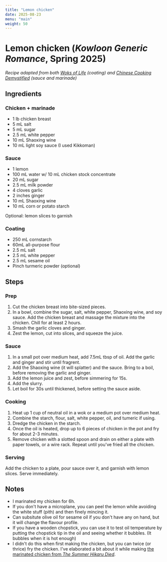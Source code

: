 ```yaml
---
title: "Lemon chicken"
date: 2025-08-23
menu: "main"
weight: 50
---
```



# Lemon chicken (*Kowloon Generic Romance*, Spring 2025)
 
*Recipe adapted from both [Woks of Life](https://thewoksoflife.com/chinese-lemon-chicken/) (coating) and [Chinese Cooking Demystified](https://old.reddit.com/r/Cooking/comments/as9g4u/recipe_lemon_chicken_the_original_cantonese_style/) (sauce and marinade)*

## Ingredients

### Chicken + marinade
* 1 lb chicken breast
* 5 mL salt
* 5 mL sugar
* 2.5 mL white pepper
* 10 mL Shaoxing wine
* 10 mL light soy sauce (I used Kikkoman)

### Sauce
* 1 lemon
* 100 mL water w/ 10 mL chicken stock concentrate
* 20 mL sugar
* 2.5 mL milk powder
* 4 cloves garlic
* 2 inches ginger
* 10 mL Shaoxing wine
* 10 mL corn or potato starch

Optional: lemon slices to garnish

### Coating

* 250 mL cornstarch
* 60mL all-purpose flour
* 2.5 mL salt
* 2.5 mL white pepper
* 2.5 mL sesame oil
* Pinch turmeric powder (optional)

## Steps

### Prep
1. Cut the chicken breast into bite-sized pieces.
2. In a bowl, combine the sugar, salt, white pepper, Shaoxing wine, and soy sauce. Add the chicken breast and massage the mixture into the chicken. Chill for at least 2 hours.
3. Smash the garlic cloves and ginger.
4. Zest the lemon, cut into slices, and squeeze the juice.

### Sauce
1. In a small pot over medium heat, add 7.5mL tbsp of oil. Add the garlic and ginger and stir until fragrent. 
2. Add the Shaoxing wine (it will splatter) and the sauce. Bring to a boil, before removing the garlic and ginger.
3. Add the lemon juice and zest, before simmering for 15s. 
4. Add the slurry.
5. Let boil for 30s until thickened, before setting the sauce aside.

### Cooking
1. Heat up 1 cup of neutral oil in a wok or a medium pot over medium heat.
2. Combine the starch, flour, salt, white pepper, oil, and tumeric if using.
3. Dredge the chicken in the starch.
4. Once the oil is heated, drop up to 6 pieces of chicken in the pot and fry for about 2-3 minutes.
5. Remove chicken with a slotted spoon and drain on either a plate with paper towels, or a wire rack. Repeat until you've fried all the chicken.

### Serving
Add the chicken to a plate, pour sauce over it, and garnish with lemon slices. Serve immediately.

## Notes
* I marinated my chicken for 6h.
* If you don't have a microplane, you can peel the lemon while avoiding the white stuff (pith) and then finely mincing it.
* Can subsitute olive oil for sesame oil if you don't have any on hand, but it will change the flavour profile.
* If you have a wooden chopstick, you can use it to test oil temperature by putting the chopstick tip in the oil and seeing whether it bubbles. (It bubbles when it is hot enough)
* I didn't do this when first making the chicken, but you can twice (or thrice) fry the chicken. I've elaborated a bit about it while making [the marinated chicken from *The Summer Hikaru Died*](./marinated-chicken-karaage.md). 